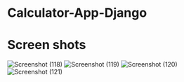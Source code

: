 # Calculator-App-Django

# Screen shots

![Screenshot (118)](https://user-images.githubusercontent.com/84230157/216051624-05f64b93-f171-4243-bbd5-3a294286b5be.png)
![Screenshot (119)](https://user-images.githubusercontent.com/84230157/216051631-688eed52-d1f9-4cc3-96a6-9bf63c893771.png)
![Screenshot (120)](https://user-images.githubusercontent.com/84230157/216051635-8f18c6aa-7b92-458f-8f30-bf3fdca3ada1.png)
![Screenshot (121)](https://user-images.githubusercontent.com/84230157/216051639-0cae4acb-7580-485f-9b44-4067d588a1a9.png)
